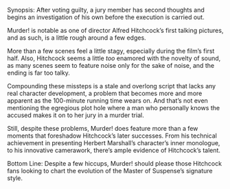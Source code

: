 Synopsis: After voting guilty, a jury member has second thoughts and begins an investigation of his own before the execution is carried out.

Murder! is notable as one of director Alfred Hitchcock’s first talking pictures, and as such, is a little rough around a few edges. 

More than a few scenes feel a little stagy, especially during the film’s first half. Also, Hitchcock seems a little <em>too</em> enamored with the novelty of sound, as many scenes seem to feature noise only for the sake of noise, and the ending is far too talky.

Compounding these missteps is a stale and overlong script that lacks any real character development, a problem that becomes more and more apparent as the 100-minute running time wears on.  And that’s not even mentioning the egregious plot hole where a man who personally knows the accused makes it on to her jury in a murder trial.

Still, despite these problems, Murder! does feature more than a few moments that foreshadow Hitchcock’s later successes. From his technical achievement in presenting Herbert Marshall’s character’s inner monologue, to his innovative camerawork, there’s ample evidence of Hitchcock’s talent.

Bottom Line: Despite a few hiccups, Murder! should please those Hitchcock fans looking to chart the evolution of the Master of Suspense’s signature style.